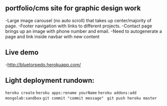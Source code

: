 ## portfolio/cms site for graphic design work
  -Large image carousel (no auto scroll) that takes up center/majority of page.
  -Footer navigation with links to different projects.
  -Contact page brings up an image with phone number and email.
  -Need to autogenerate a page and link inside navbar with new content

## Live demo
  -http://bluetorpedo.herokuapp.com/

## Light deployment rundown:
  `heroku create`
  `heroku apps:rename yourName`
  `heroku addons:add mongolab:sandbox`
  `git commit "commit message" `
  `git push heroku master`